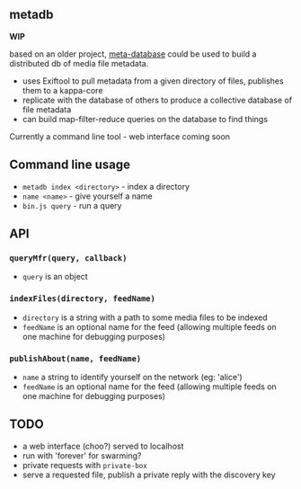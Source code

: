 ## metadb

**WIP**

based on an older project, [meta-database](https://github.com/ameba23/meta-database)
could be used to build a distributed db of media file metadata. 

- uses Exiftool to pull metadata from a given directory of files, publishes them to a kappa-core
- replicate with the database of others to produce a collective database of file metadata
- can build map-filter-reduce queries on the database to find things

Currently a command line tool - web interface coming soon

## Command line usage

- `metadb index <directory>` - index a directory
- `name <name>` - give yourself a name
- `bin.js query`  - run a query

## API

### `queryMfr(query, callback)`
- `query` is an object

### `indexFiles(directory, feedName)`
- `directory` is a string with a path to some media files to be indexed
- `feedName` is an optional name for the feed (allowing multiple feeds on one machine for debugging purposes)

### `publishAbout(name, feedName)`
- `name` a string to identify yourself on the network (eg: 'alice')
- `feedName` is an optional name for the feed (allowing multiple feeds on one machine for debugging purposes)

## TODO
- a web interface (choo?) served to localhost
- run with 'forever' for swarming?
- private requests with `private-box`
- serve a requested file, publish a private reply with the discovery key 
